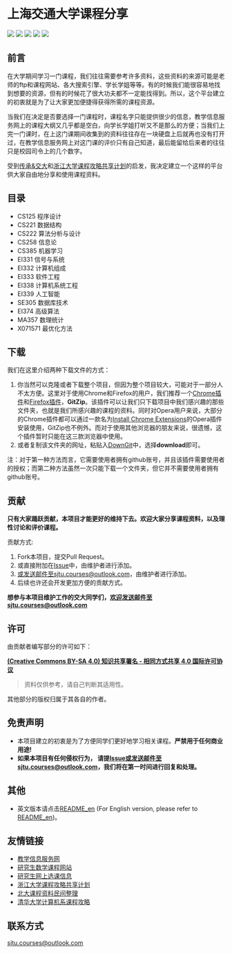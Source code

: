 # 上海交通大学课程分享

[![](https://img.shields.io/github/watchers/CoolPhilChen/SJTU-Courses.svg)](https://github.com/CoolPhilChen/SJTU-Courses/watchers)
[![](https://img.shields.io/github/stars/CoolPhilChen/SJTU-Courses.svg)](https://github.com/CoolPhilChen/SJTU-Courses/stargazers)
[![](https://img.shields.io/github/forks/CoolPhilChen/SJTU-Courses.svg)](https://github.com/CoolPhilChen/SJTU-Courses/network/members)
![](https://img.shields.io/github/repo-size/CoolPhilChen/SJTU-Courses.svg)
[![](https://img.shields.io/github/contributors/CoolPhilChen/SJTU-Courses.svg)](https://github.com/CoolPhilChen/SJTU-Courses/graphs/contributors)

## 前言

在大学期间学习一门课程，我们往往需要参考许多资料，这些资料的来源可能是老师的ftp和课程网站、各大搜索引擎、学长学姐等等。有的时候我们能很容易地找到想要的资源，但有的时候花了很大功夫都不一定能找得到。所以，这个平台建立的初衷就是为了让大家更加便捷得获得所需的课程资源。

当我们在决定是否要选择一门课程时，课程名字只能提供很少的信息，教学信息服务网上的课程大纲又几乎都是空白，向学长学姐打听又不是那么的方便；当我们上完一门课时，在上这门课期间收集到的资料往往存在一块硬盘上后就再也没有打开过，在教学信息服务网上对这门课的评价只有自己知道，最后能留给后来者的往往只是校园司令上的几个数字。

受到[传承&交大](http://share.sjtu.edu.cn)和[浙江大学课程攻略共享计划](https://github.com/QSCTech/zju-icicles)的启发，我决定建立一个这样的平台供大家自由地分享和使用课程资料。

## 目录
- CS125 程序设计
- CS221 数据结构
- CS222 算法分析与设计
- CS258 信息论
- CS385 机器学习
- EI331 信号与系统
- EI332 计算机组成
- EI333 软件工程
- EI338 计算机系统工程
- EI339 人工智能
- SE305 数据库技术
- EI374 高级算法
- MA357 数理统计
- X071571 最优化方法

## 下载

我们在这里介绍两种下载文件的方式：

1. 你当然可以克隆或者下载整个项目，但因为整个项目较大，可能对于一部分人不太方便。这里对于使用Chrome和Firefox的用户，我们推荐一个[Chrome插件](https://chrome.google.com/webstore/detail/gitzip-for-github/ffabmkklhbepgcgfonabamgnfafbdlkn?hl=en)和[Firefox插件](https://addons.mozilla.org/en-US/firefox/addon/gitzip/)，**GitZip**。该插件可以让我们只下载项目中我们感兴趣的那些文件夹，也就是我们所感兴趣的课程的资料。同时对Opera用户来说，大部分的Chrome插件都可以通过一款名为[Install Chrome Extensions](https://addons.opera.com/zh-cn/extensions/details/install-chrome-extensions/)的Opera插件安装使用，GitZip也不例外。而对于使用其他浏览器的朋友来说，很遗憾，这个插件暂时只能在这三款浏览器中使用。
2. 或者复制该文件夹的网址，粘贴入[DownGit](https://minhaskamal.github.io/DownGit/#/home)中，选择**download**即可。

注：对于第一种方法而言，它需要使用者拥有github账号，并且该插件需要使用者的授权；而第二种方法虽然一次只能下载一个文件夹，但它并不需要使用者拥有github账号。

## 贡献

**只有大家踊跃贡献，本项目才能更好的维持下去。欢迎大家分享课程资料，以及理性讨论和评价课程。**

贡献方式:

1. Fork本项目，提交Pull Request。
2. 或直接附加在[Issue](https://github.com/CoolPhilChen/SJTU-Courses/issues)中，由维护者进行添加。
3. 或发送邮件至sjtu.courses@outlook.com，由维护者进行添加。
4. 后续也许还会开发更加方便的贡献方式。

**想参与本项目维护工作的交大同学们，欢迎发送邮件至sjtu.courses@outlook.com**

## 许可

由贡献者编写部分的许可如下：

**[(Creative Commons BY-SA 4.0) 知识共享署名 - 相同方式共享 4.0 国际许可协议](https://creativecommons.org/licenses/by-nc-sa/4.0/deed.zh)**

> 资料仅供参考，请自己判断其适用性。

其他部分的版权归属于其各自的作者。

## 免责声明

- 本项目建立的初衷是为了方便同学们更好地学习相关课程。**严禁用于任何商业用途!**
- **如果本项目有任何侵权行为， 请提[Issue](https://github.com/CoolPhilChen/SJTU-Courses/issues)或发送邮件至sjtu.courses@outlook.com，我们将在第一时间进行回复和处理。**

## 其他

- 英文版本请点击[README_en](https://github.com/CoolPhilChen/SJTU-Courses/blob/master/README_en.md) (For English version, please refer to [README_en](https://github.com/CoolPhilChen/SJTU-Courses/blob/master/README_en.md))。

## 友情链接
- [教学信息服务网](http://electsys.sjtu.edu.cn)
- [研究生数学课程网站](http://math.sjtu.edu.cn/course/Ngraduate/)
- [研究生网上选课信息](http://www.yjs.sjtu.edu.cn:81/epstar/web/outer/KKBJ_CX/kkbj.jsp)
- [浙江大学课程攻略共享计划](https://github.com/QSCTech/zju-icicles)
- [北大课程资料民间整理](https://github.com/lib-pku/libpku)
- [清华大学计算机系课程攻略](https://github.com/PKUanonym/REKCARC-TSC-UHT)

## 联系方式
sjtu.courses@outlook.com
